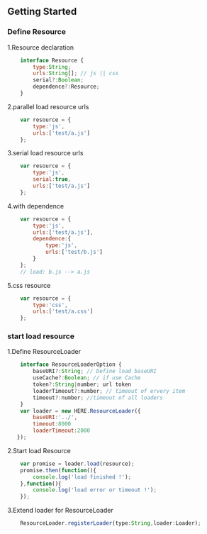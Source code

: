 ## Getting Started
### Define Resource
1.Resource declaration
```javascript
    interface Resource {
        type:String;
        urls:String[]; // js || css
        serial?:Boolean;
        dependence?:Resource;
    }
```
2.parallel load resource urls 
```javascript
    var resource = {
        type:'js',
        urls:['test/a.js']
    };
```
3.serial load resource urls
```javascript
    var resource = {
        type:'js',
        serial:true,
        urls:['test/a.js']
    };
```
4.with dependence
```javascript
    var resource = {
        type:'js',
        urls:['test/a.js'],
        dependence:{
            type:'js',
            urls:['test/b.js']
        }
    };
    // load: b.js --> a.js
```
5.css resource
```javascript
    var resource = {
        type:'css',
        urls:['test/a.css']
    };
```
### start load resource
1.Define ResourceLoader
```javascript
    interface ResourceLoaderOption {
        baseURI?:String; // Define load baseURI
        useCache?:Boolean; // if use Cache
        token?:String|number; url token
        loaderTimeout?:number; // timeout of ervery item
        timeout?:number; //timeout of all loaders
    }
    var loader = new HERE.ResourceLoader({
        baseURI:'../',
        timeout:8000
        loaderTimeout:2000
   });
```
2.Start load Resource
```javascript
    var promise = loader.load(resource);
    promise.then(function(){
        console.log('load finished !');
    },function(){
        console.log('load error or timeout !');
    });
```
3.Extend loader for ResourceLoader
```javascript
    ResourceLoader.registerLoader(type:String,loader:Loader);
```